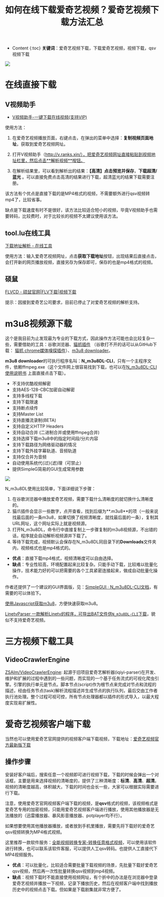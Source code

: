 ﻿---
layout:		post
category:	"soft"
title:		"如何在线下载爱奇艺视频？爱奇艺视频下载方法汇总"

tags:		[iqiyi,爱奇艺,视频,qsv,视频下载]
---
- Content
{:toc}
**关键词**：爱奇艺视频下载，下载爱奇艺视频，视频下载，qsv视频下载



![](https://pic2.zhimg.com/v2-b0b081c501ddf7ab0f02e812d0be6b5c_1440w.jpg?source=172ae18b)

# 在线直接下载

## V视频助手

- [V视频助手\-一键下载在线视频\(支持VIP\)](http://v.ranks.xin/)

使用方法：

1. 在爱奇艺视频播放页面，右键点击，在弹出的菜单中选择：**复制视频页面地址**，获取到爱奇艺视频网址。

2. 打开V视频助手（http://v.ranks.xin/），把爱奇艺视频网址直接粘贴到视频地址栏里，然后点击**解析视频**按钮。

3. 在解析结果里，可以看到解析出的结果：**【高清】点击预览并保存**，**下载超清/蓝光** 。可以直接免费点击高清的结果进行下载，超清蓝光的结果下载需要注册。

   

该方法有个优点是直接下载的是MP4格式的视频，不需要额外进行qsv视频转mp4了，比较省事。



缺点是下载速度有时不是很好，该方法比较适合短小的视频，毕竟V视频助手也需要转码，比较费时，对于比较长的视频不太建议使用该方法。



## tool.lu在线工具

[下载地址解析 \- 在线工具](https://tool.lu/videoparser/)

使用方法：输入爱奇艺视频网址，点击**获取下载地址**按钮，出现结果后直接点击，会打开新的网页播放视频，直接另存为保存即可，保存的也是mp4格式的视频。



## 硕鼠

[FLVCD \- 硕鼠官网\|FLV下载\|视频下载](http://www.flvcd.com/)

提示：因接到爱奇艺公司要求，目前已停止了对爱奇艺视频的解析支持。



# m3u8视频源下载

这个是我目前为止发现最为专业的下载方式，因此操作方法可能也会比较复杂一些，需要借助的工具：谷歌浏览器、[猫抓插件](https://chrome.google.com/webstore/detail/jfedfbgedapdagkghmgibemcoggfppbb) （谷歌打不开的话可以从GitHub下载： [猫抓 chrome媒体嗅探插件](https://github.com/xifangczy/cat-catch/releases)）、[m3u8 downloader](https://github.com/nilaoda/N_m3u8DL-CLI)。



**m3u8 downloader**的可执行程序名叫：**N_m3u8DL-CLI**，只有一个主程序文件，依赖ffmpeg.exe（这个文件网上很容易找到下载，也可以在[N_m3u8DL-CLI使用说明书](https://nilaoda.github.io/N_m3u8DL-CLI/) 上面直接点击下载）。

- 不支持优酷视频解密
- 支持AES-128-CBC加密自动解密
- 支持多线程下载
- 支持下载限速
- 支持断点续传
- 支持Master List
- 支持直播流录制(BETA)
- 支持自定义HTTP Headers
- 支持自动合并 (二进制合并或使用ffmpeg合并)
- 支持选择下载m3u8中的指定时间段/分片内容
- 支持下载路径为网络驱动器的情况
- 支持下载外挂字幕轨道、音频轨道
- 支持仅合并为音频
- 自动使用系统代{过}{滤}理（可禁止）
- 提供SimpleG简易的GUI生成常用参数

![](https://nilaoda.github.io/N_m3u8DL-CLI/source/images/%E7%9B%B4%E6%8E%A5%E4%BD%BF%E7%94%A8.gif)

N_m3u8DL使用比较简单，下面详细说下步骤：

1. 在谷歌浏览器中播放爱奇艺视频，需要下载什么清晰度的就切换什么清晰度的。
2. 猫爪插件会显示一些数字，点开查看，找到后缀为**.m3u8**的项（一般来说找最后面的一条m3u8，如果切换了视频清晰度，就找最后面的一条），复制其URL网址，这个网址实际上就是视频源。
3. 打开N_m3u8DL，命令行中直接复制上一步骤复制的m3u8视频源，不出错的话，程序就会自动解析视频源并下载了。
4. 等待下载完成，视频默认会保存在N_m3u8DL同目录下的**Downloads**文件夹内，视频格式也是mp4格式的。



- **优点**：直接下载mp4格式，视频清晰度可以自由选择。
- **缺点**：专业性较高，环境配置起来比较复杂。只能手动下载，比较难以批量化操作，技术能力好的可以把需要的各个工具紧密连接起来，做成自动批量化操作。



作者还提供了一个建议的GUI界面版，见：[SimpleGUI · N\_m3u8DL\-CLI文档](https://nilaoda.github.io/N_m3u8DL-CLI/SimpleGUI.html)，有需要的可以体验下。



[使用Javascript获取m3u8](https://nilaoda.github.io/N_m3u8DL-CLI/GetM3u8.html)，方便快速获取m3u8。

[LinetvParser 一款解析Linetv的程序，可导出BAT文件供`N_m3u8DL-CLI`下载](https://nilaoda.github.io/N_m3u8DL-CLI/LinetvParser.html)，貌似不支持爱奇艺视频。





# 三方视频下载工具

## VideoCrawlerEngine

[ZSAIm/VideoCrawlerEngine](https://github.com/ZSAIm/VideoCrawlerEngine): 起源于旧项目爱奇艺解析器(iqiyi-parser)在开发、维护和扩展的过程中遇到的一些问题，而实现的一个基于任务流式的可视化爬虫引擎。引擎的执行单元是节点。脚本节点(script)作为根节点来完成对节点和流程的描述，经由任务节点(task)解析流程描述并生成节点的执行队列，最后交由工作者执行池处理。整个过程可视可控，所有节点处理器都以插件的形式导入，以最大程度实现易扩展性。



# 爱奇艺视频客户端下载

当然也可以使用爱奇艺官网提供的视频客户端下载视频，下载地址：[爱奇艺视频官方最新版下载](http://app.iqiyi.com/pc/player/index.html)



## 操作步骤

​	安装好客户端后，搜索任意一个视频即可进行视频下载，下载的时候会弹出一个对话框，主要是用来选择视频的清晰度的，提供了三种清晰度：**标清**、**高清**、**超清**。视频的清晰度越高，体积越大，下载的时间也会长一些，大家可以根据实际需要进行下载。



​	注意，使用爱奇艺官网视频客户端下载的视频，是**qsv**格式的视频，该视频格式是爱奇艺专用的加密视频，只能用爱奇艺视频客户端进行播放，使用其他播放器是无法播放的（迅雷播放器、暴风影音播放器、potplayer均不行）。



如果想要使用其他播放器播放，或者放到手机里播放，需要先将下载好的爱奇艺qsv视频转换为MP4格式视频。

这里推荐一款软件服务：[全能视频转换专家\-转换任意格式视频](http://www.xcxzq.com)，可以使用该软件进行转换，也可以联系该软件客服，可以提供人工qsv转码。也提供人工直接代下MP4视频服务。



- **优点**：可以批量化，比较适合需要批量下载视频的场景，先批量下载好爱奇艺qsv视频，然后再一次性批量转换qsv视频到mp4视频。
- **缺点**：视频下载时不能直接使用视频网址，有个折中的办法是在浏览器中登录爱奇艺视频并播放一下视频，记录下播放历史，然后在视频客户端中找到播放历史中的视频点击下载。但如果是下载剧集就非常方便了。

